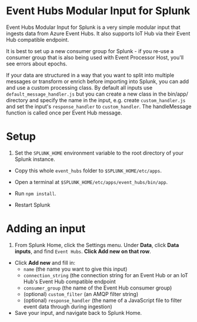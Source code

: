 # Event Hubs Modular Input for Splunk

Event Hubs Modular Input for Splunk is a very simple modular input that ingests
data from Azure Event Hubs. It also supports IoT Hub via their Event Hub
compatible endpoint.

It is best to set up a new consumer group for Splunk - if you re-use a consumer
group that is also being used with Event Processor Host, you'll see errors
about epochs.

If your data are structured in a way that you want to split into multiple
messages or transform or enrich before importing into Splunk, you can add and
use a custom processing class. By default all inputs use
`default_message_handler.js` but you can create a new class in the bin/app/
directory and specify the name in the input, e.g. create `custom_handler.js`
and set the input's `response_handler` to `custom_handler`. The handleMessage
function is called once per Event Hub message.

# Setup

1. Set the `SPLUNK_HOME` environment variable to the root directory of your Splunk instance.
* Copy this whole `event_hubs` folder to `$SPLUNK_HOME/etc/apps`.
* Open a terminal at `$SPLUNK_HOME/etc/apps/event_hubs/bin/app`.
* Run `npm install`.
    
* Restart Splunk

# Adding an input

1. From Splunk Home, click the Settings menu. Under **Data**, click **Data inputs**, and find `Event Hubs`. **Click Add new on that row**.
* Click **Add new** and fill in:
    * `name` (the name you want to give this input)
    * `connection_string` (the connection string for an Event Hub or an IoT Hub's Event Hub compatible endpoint
    * `consumer_group` (the name of the Event Hub consumer group)
    * (optional) `custom_filter` (an AMQP filter string)
    * (optional) `response_handler` (the name of a JavaScript file to filter event data through during ingestion)
* Save your input, and navigate back to Splunk Home.

